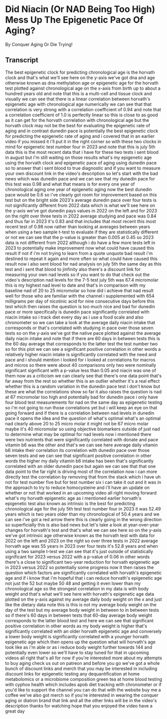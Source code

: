 # Did Niacin (Or NAD Being Too High) Mess Up The Epigenetic Pace Of Aging?

By Conquer Aging Or Die Trying! 


## Transcript

The best epigenetic clock for predicting chronological age is the horvath clock and that's what we'll see here on the y-axis we've got dna and age otherwise known as dna methylation age or epigenetic age for the horvath test plotted against chronological age on the x-axis from birth up to about a hundred years old and note that this is a multi-cell and tissue clock and visually we can see that there is a linear correlation between horvath's epigenetic age with chronological age numerically we can see that that correlation is very strong with a correlation coefficient of 0.94 and note that a correlation coefficient of 1.0 is perfectly linear so this is close to as good as it can get for the horvath correlation with chronological age but the horvath clock may not be the best for evaluating the epigenetic rate of aging and in contrast dunedin pace is potentially the best epigenetic clock for predicting the epigenetic rate of aging and i covered that in an earlier video if you missed it i'll put it in the right corner so with these two clocks in mind for epigenetic test number four in 2023 and note that this is july 5th data this is the most recent data that i have for these two tests i sent blood in august but i'm still waiting on those results what's my epigenetic age using the horvath clock and epigenetic pace of aging using dunedin pace so to answer that i sent blood to true diagnostic and if you want to measure your own discount link in the video's description so let's start with the bad news which was dunedin pace and we can see that my dunedin pace for this test was 0.98 and what that means is for every one year of chronological aging one year of epigenetic aging now the best dunedin pace would be 0.6 so i've clearly got room for improvement based on this test but on the bright side 2023's average dunedin pace over four tests is not significantly different from 2022 data which is what we'll see here on the y-axis we've got dunedin pays values in 2022 on the left and for 2023 on the right over three tests in 2022 average studying and pace was 0.84 and thus far in 2023 it's 0.83 and that includes that most recent this most recent test of 0.98 now rather than looking at averages between years when using a two sample t-test to evaluate if they are statistically different or not we can see that the p-value is greater than 0.005 at 0.45 so 2023 data is not different from 2022 although i do have a few more tests left in 2023 to potentially make improvement now what could have caused this result if not if i'm not trying to learn from a quote unquote bad result i'm destined to repeat it again and more often so what could have caused this result now i also sent blood for nad analysis on july 5th the same day as this test and i sent that blood to jinfinity also there's a discount link for measuring your own nad levels so if you want to do that check out the video's description nad levels for the 7-5 test july 5th was 67.4 micromolar this is my highest nad level to date and that's in comparison with my baseline nad of 20 to 25 micromolar so how did i achieve that nad result well for those who are familiar with the channel i supplemented with 654 milligrams per day of nicotinic acid for nine consecutive days before this test which then raises the question is too much nice and bad for dunedin pace or more specifically is dunedin pace significantly correlated with niacin intake so i track diet every day as i use a food scale and also chronometer so we can take a look at the average daily niacin intake that corresponds or that's correlated with studying in pace over those seven tests so on the y-axis we've got the native pace plotted against the average daily niacin intake and note that if there are 60 days in between tests this is the 60 day average that corresponds to the latter test the test number two so for this plot we can see a significant positive correlation in other words a relatively higher niacin intake is significantly correlated with the need and pace and i should mention i looked for i looked at correlations for macros and micros so there were about 40 comparisons only two were nominally significant significant with a p-value less than 0.05 and niacin was one of them now as a criticism we can clearly see that there's one data point that's far away from the rest so whether this is an outlier whether it's a real effect whether this is a random variation in the dunedin pace test i don't know but these are what the correlations show so far it also raises the question is nad at 67 micromolar too high and potentially bad for dunedin pace i only have four blood test measurements for nad on the same day as epigenetic testing so i'm not going to run those correlations yet but i will keep an eye on that going forward and if there is a correlation between nad levels in dunedin pace it opens the idea and the question of what's optimal what's an optimal nad clearly above 20 to 25 micro molar it might not be 67 micro molar maybe it's 40 micromolar so using objective biomarkers outside of just nad to determine what may be optimal for nad levels now i mentioned there were two nutrients that were significantly correlated with donate and pace vitamin b6 was the other and that's we can see here average daily vitamin b6 intake their correlation its correlation with dunedin pace over those seven tests and we can see that significant positive correlation in other words the higher my daily vitamin b6 intake has been that's significantly correlated with an older dunedin pace but again we can see that that one data point to the far right is driving most of the correlation now i can more directly test the correlation by removing that from the stack which i have uh not for test number five but for test number six i can take it out and it was in the approach to try to reduce homocysteine and i'll have an update on whether or not that worked in an upcoming video all right moving forward what's my horvath epigenetic age as i mentioned earlier horvath's epigenetic test also known as intrinsic is the best for predicting chronological age for the july 5th test test number four in 2023 it was 52.49 years which is two years older than my chronological of 50.4 years and we can see i've got a red arrow there this is clearly going in the wrong direction so superficially this is also bad news but let's take a look at year-over-year changes for horvath's test and that's what we can see here so on the y-axis we've got intrinsic age otherwise known as the horvath test with data for 2022 on the left and 2023 on the right so over three tests in 2022 average horvath age was 55 years in 2023 over four tests it's 52.8 years and when using a two sample t-test we can see that it's just outside of statistically significant for 2023 versus 2022 with a p-value of 0.06 in other words there's a close to significant two-year reduction for horvath epigenetic age in 2023 versus 2022 so potentially some progress now it then raises the question which factors are significantly correlated with horvath's epigenetic age and if i know that i'm hopeful that i can reduce horvath's epigenetic age not just the 52 but maybe 50 48 and getting it even lower than my chronological age so the strongest correlation in my data is with body weight and that's what we'll see here with horvath's epigenetic age data plotted on the y-axis against my average daily body weight on the x and just like the dietary data note this is this is not my average body weight on the day of the test but my average body weight in between to in between tests so if there's 60 days in between tests that 60-day average body weight corresponds to the latter blood test and here we can see that significant positive correlation in other words as my body weight is higher that's significantly correlated with an older horvath epigenetic age and conversely a lower body weight is significantly correlated with a younger horvath epigenetic age which then opens up the question what will horvath's age look like as i'm able or as i reduce body weight further towards 144 and potentially even lower so we'll have to stay tuned for that in upcoming videos all right that's all for now if you're interested more about my attempts to buy aging check us out on patreon and before you go we've got a whole bunch of discount links and merch that you may be interested in including discount links for epigenetic testing any dequantification at home metabolomics or a microbiome composition green tea at home blood testing with cyphox health which includes apob diet tracking with chronometer or if you'd like to support the channel you can do that with the website buy me a coffee we've also got merch so if you're interested in wearing the conquer aging or diatron brand that link and all the other links will be in the video's description thanks for watching hope that you enjoyed the video have a great day
